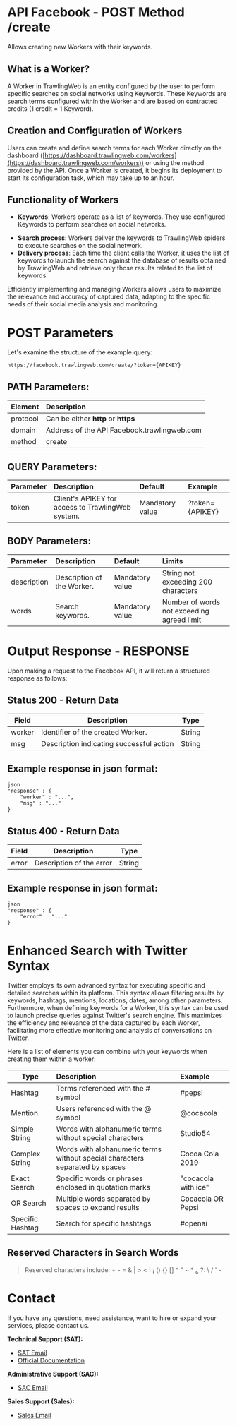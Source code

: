 # API Facebook - POST Method /create

Allows creating new Workers with their keywords.

## What is a Worker?

A Worker in TrawlingWeb is an entity configured by the user to perform specific searches on social networks using Keywords. These Keywords are search terms configured within the Worker and are based on contracted credits (1 credit = 1 Keyword).

## Creation and Configuration of Workers

Users can create and define search terms for each Worker directly on the dashboard ([https://dashboard.trawlingweb.com/workers](https://dashboard.trawlingweb.com/workers)) or using the method provided by the API. Once a Worker is created, it begins its deployment to start its configuration task, which may take up to an hour.

## Functionality of Workers

* **Keywords**: Workers operate as a list of keywords. They use configured Keywords to perform searches on social networks.
- **Search process**: Workers deliver the keywords to TrawlingWeb spiders to execute searches on the social network.
- **Delivery process**: Each time the client calls the Worker, it uses the list of keywords to launch the search against the database of results obtained by TrawlingWeb and retrieve only those results related to the list of keywords.

Efficiently implementing and managing Workers allows users to maximize the relevance and accuracy of captured data, adapting to the specific needs of their social media analysis and monitoring.

# POST Parameters

Let's examine the structure of the example query:

```
https://facebook.trawlingweb.com/create/?token={APIKEY}
```

## PATH Parameters:

| Element  | Description                                  |
| :-------- | :------------------------------------------ |
| protocol | Can be either **http** or **https**         |
| domain   | Address of the API Facebook.trawlingweb.com |
| method    | create                                      |

## QUERY Parameters:

| Parameter | Description                                              | Default           | Example         |
| :-------- | :------------------------------------------------------- | :---------------- | :-------------- |
| token     | Client's APIKEY for access to TrawlingWeb system.         | Mandatory value   | ?token={APIKEY} |

## BODY Parameters:

| Parameter   | Description                            | Default           | Limits                                                   |
| :---------- | :------------------------------------- | :---------------- | :-------------------------------------------------------- |
| description | Description of the Worker.              | Mandatory value   | String not exceeding 200 characters                        |
| words       | Search keywords.                        | Mandatory value   | Number of words not exceeding agreed limit                 |

# Output Response - RESPONSE

Upon making a request to the Facebook API, it will return a structured response as follows:

## Status 200 - Return Data

| Field  | Description                          |  Type  |
| ------ | ------------------------------------ | :----: |
| worker | Identifier of the created Worker.     | String |
| msg    | Description indicating successful action | String |

## Example response in json format:
```
json
"response" : {
    "worker" : "...",
    "msg" : "..."
}
```
## Status 400 - Return Data

| Field | Description         |  Type  |
| ----- | ------------------- | :----: |
| error | Description of the error | String |

## Example response in json format:
```
json
"response" : {
    "error" : "..."
}
```
# Enhanced Search with Twitter Syntax

Twitter employs its own advanced syntax for executing specific and detailed searches within its platform. This syntax allows filtering results by keywords, hashtags, mentions, locations, dates, among other parameters. Furthermore, when defining keywords for a Worker, this syntax can be used to launch precise queries against Twitter's search engine. This maximizes the efficiency and relevance of the data captured by each Worker, facilitating more effective monitoring and analysis of conversations on Twitter.

Here is a list of elements you can combine with your keywords when creating them within a worker:

| Type              | Description                                                                          | Example                   |
| ----------------- | :----------------------------------------------------------------------------------- | :------------------------ |
| Hashtag           | Terms referenced with the # symbol                                                    | #pepsi                    |
| Mention           | Users referenced with the @ symbol                                                    | @cocacola                 |
| Simple String     | Words with alphanumeric terms without special characters                             | Studio54                  |
| Complex String    | Words with alphanumeric terms without special characters separated by spaces         | Cocoa Cola 2019           |
| Exact Search      | Specific words or phrases enclosed in quotation marks                                | "cocacola with ice"       |
| OR Search         | Multiple words separated by spaces to expand results                                  | Cocacola OR Pepsi         |
| Specific Hashtag  | Search for specific hashtags                                                          | #openai                   |

## Reserved Characters in Search Words

> Reserved characters include: + - = & | > < ! ¡ () {} [] ^ " ~ \* ¿ ?: \ / ' -

# Contact
If you have any questions, need assistance, want to hire or expand your services, please contact us.

**Technical Support (SAT):**
* [SAT Email](mailto:support@trawlingweb.com)
* [Official Documentation](https://docs.trawlingweb.com)

**Administrative Support (SAC):**
* [SAC Email](mailto:gestion@trawlingweb.com)

**Sales Support (Sales):**
* [Sales Email](mailto:sales@trawlingweb.com)
